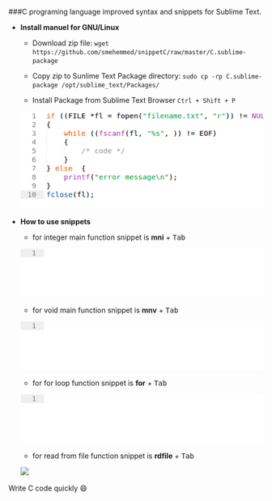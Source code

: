 ###C programing language improved syntax and snippets for Sublime Text. 


* **Install manuel for GNU/Linux**
	* Download zip file: 
	`wget https://github.com/smehemmed/snippetC/raw/master/C.sublime-package`

	* Copy zip to Sunlime Text Package directory:
	`sudo cp -rp C.sublime-package /opt/sublime_text/Packages/`

	* Install Package from Sublime Text Browser `Ctrl + Shift + P`

	![](/cgif/install.gif)


* **How to use snippets**

	* for integer main function snippet is **mni** + <kbd>Tab</kbd>

	![](/cgif/maini.gif)

	* for void main function snippet is **mnv** + <kbd>Tab</kbd>

	![](/cgif/mainV.gif)

	* for for loop function snippet is **for** + <kbd>Tab</kbd>

	![](/cgif/for.gif)

	* for read from file function snippet is **rdfile** + <kbd>Tab</kbd>

	![](/cgif/rdfile.gif)
	



Write C code quickly :smile: